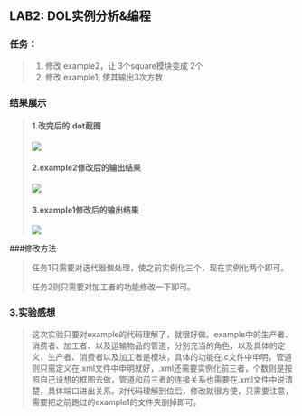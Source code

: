 ## LAB2: DOL实例分析&编程

### 任务：
>1. 修改 example2，让 3个square模块变成 2个
>2. 修改 example1, 使其输出3次方数

### 结果展示
>#### 1.改完后的.dot截图
>![](http://i1.piimg.com/567571/f16b4cc2b90b118f.jpg)
>#### 2.example2修改后的输出结果
>![](http://i1.piimg.com/567571/376e6d9f03f50efe.jpg)
>#### 3.example1修改后的输出结果
>![](http://i1.piimg.com/567571/d54ecb1bfd83f9ac.jpg)


###修改方法
>任务1只需要对迭代器做处理，使之前实例化三个，现在实例化两个即可。
>
>任务2则只需要对加工者的功能修改一下即可。

### 3.实验感想
>这次实验只要对example的代码理解了，就很好做。example中的生产者、消费者、加工者、以及运输物品的管道，分别充当的角色，以及具体的定义，生产者、消费者以及加工者是模块，具体的功能在.c文件中申明，管道则只需定义在.xml文件中申明就好，.xml还需要实例化前三者，个数则是按照自己设想的框图去做，管道和前三者的连接关系也需要在.xml文件中说清楚，具体端口进出关系。对代码理解到位后，修改就很方便，只需要注意，需要把之前跑过的example1的文件夹删掉即可。


